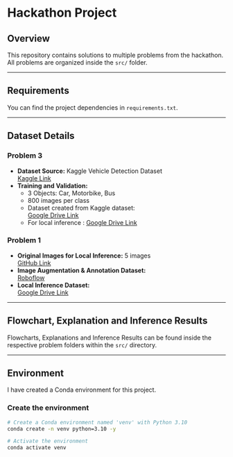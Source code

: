 # Hackathon Project

## Overview
This repository contains solutions to multiple problems from the hackathon.  
All problems are organized inside the `src/` folder.

---

## Requirements
You can find the project dependencies in `requirements.txt`.

---

## Dataset Details

### Problem 3
- **Dataset Source:** Kaggle Vehicle Detection Dataset  
  [Kaggle Link](https://www.kaggle.com/datasets/pratikbarua/vehicle-detection-dataset)  
- **Training and Validation:**  
  - 3 Objects: Car, Motorbike, Bus  
  - 800 images per class  
  - Dataset created from Kaggle dataset:  
    [Google Drive Link](https://drive.google.com/drive/folders/1ORs-Mwww6FxtfDbn8fEGEMc4rTT5vwHf?usp=sharing)
  - For local inference :
    [Google Drive Link](https://drive.google.com/drive/folders/1scwgh-0T87eDFlYCrMznLEMq5d9yYPS5?usp=sharing)


### Problem 1
- **Original Images for Local Inference:** 5 images   
  [GitHub Link](https://github.com/dhvani-cv/Hackathon-2025)  
- **Image Augmentation & Annotation Dataset:**  
  [Roboflow](https://app.roboflow.com/robbery-dataset/dataset-staef/browse?queryText=&pageSize=50&startingIndex=0&browseQuery=true)  
- **Local Inference Dataset:**  
  [Google Drive Link](https://drive.google.com/drive/folders/1AO-lY9GkxQn4HcKcfRClu5jSZrbY_Z3u?usp=sharing)

---

## Flowchart, Explanation and Inference Results
Flowcharts, Explanations and Inference Results can be found inside the respective problem folders within the `src/` directory.

---

## Environment
I have created a Conda environment for this project.

### Create the environment
```bash
# Create a Conda environment named 'venv' with Python 3.10
conda create -n venv python=3.10 -y

# Activate the environment
conda activate venv
